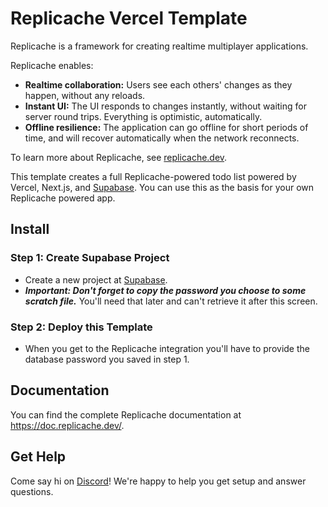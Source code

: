 # Replicache Vercel Template

Replicache is a framework for creating realtime multiplayer applications.

Replicache enables:

* **Realtime collaboration:** Users see each others' changes as they happen, without any reloads.
* **Instant UI:** The UI responds to changes instantly, without waiting for server round trips. Everything is optimistic, automatically.
* **Offline resilience:** The application can go offline for short periods of time, and will recover automatically when the network reconnects.

To learn more about Replicache, see [replicache.dev](https://replicache.dev/).

This template creates a full Replicache-powered todo list powered by Vercel, Next.js, and [Supabase](https://supabase.com/). You can use this as the basis for your own Replicache powered app.

## Install

### Step 1: Create Supabase Project

- Create a new project at [Supabase](https://supabase.com/).
- ***Important: Don't forget to copy the password you choose to some scratch file.*** You'll need that later and can't retrieve it after this screen.

### Step 2: Deploy this Template

- When you get to the Replicache integration you'll have to provide the database password you saved in step 1.

## Documentation

You can find the complete Replicache documentation at https://doc.replicache.dev/.

## Get Help

Come say hi on [Discord](https://discord.replicache.dev/)! We're happy to help you get setup and answer questions.
